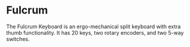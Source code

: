 # Fulcrum
The Fulcrum Keyboard is an ergo-mechanical split keyboard with extra thumb functionality. It has 20 keys, two rotary encoders, and two 5-way switches.
